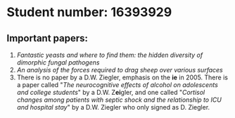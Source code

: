 # Student number: 16393929

## Important papers:
1. *Fantastic yeasts and where to find them: the hidden diversity of dimorphic fungal pathogens*
2. *An analysis of the forces required to drag sheep over various surfaces*
3. There is no paper by a D.W. Ziegler, emphasis on the **ie** in 2005. There is a paper called 
"*The neurocognitive effects of alcohol on adolescents and college students*" by a D.W. Z**ei**gler,
and one called "*Cortisol changes among patients with septic shock and the relationship to ICU and hospital stay*"
by a D.W. Ziegler who only signed as D. Ziegler.

